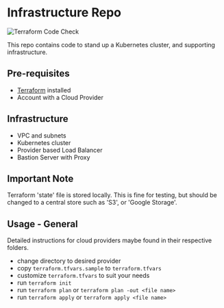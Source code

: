 # Infrastructure Repo

![Terraform Code Check](https://github.com/BeeRaspberry/infrastructure/workflows/Terraform%20Code%20Check/badge.svg)

This repo contains code to stand up a Kubernetes cluster, and supporting infrastructure. 

## Pre-requisites
* [Terraform](https://www.terraform.io/) installed
* Account with a Cloud Provider

## Infrastructure

* VPC and subnets
* Kubernetes cluster
* Provider based Load Balancer
* Bastion Server with Proxy

## Important Note

Terraform 'state' file is stored locally. This is fine for testing, but should be changed to a central store such as 'S3', or 'Google Storage'.

## Usage - General

Detailed instructions for cloud providers maybe found in their respective folders.

* change directory to desired provider
* copy `terraform.tfvars.sample` to `terraform.tfvars`
* customize `terraform.tfvars` to suit your needs
* run `terraform init`
* run `terraform plan` or `terraform plan -out <file name>`
* run `terraform apply` or `terraform apply <file name>`

